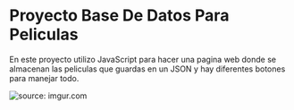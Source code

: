 # Proyecto Base De Datos Para Peliculas
En este proyecto utilizo JavaScript para hacer una pagina web donde se almacenan las peliculas que guardas en un JSON y hay diferentes botones para manejar todo.

<img src="https://i.imgur.com/YUupWT1.png" title="source: imgur.com" />
